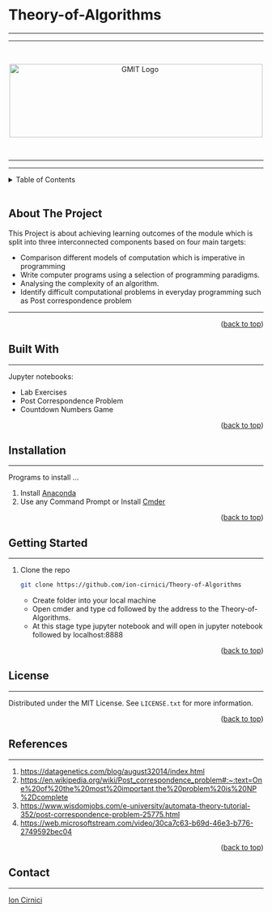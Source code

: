 <div id="top"></div>

#  Theory-of-Algorithms 
***
***
<br />
<div align="center">
  <a href="https://github.com/ion-cirnici/Theory-of-Algorithms">
  </a>

  <p align="center"></p>
  
</div>

<!--  LOGO -->

<a href="https://www.gmit.ie/" >
<p align="center"><img src="https://i.postimg.cc/cL2D0znV/ATu-Galway.png"
alt="GMIT Logo" width="500" height="145"/>
</p></a>
<br>

<!-- TABLE OF CONTENTS -->
***
***
<details>
  <summary>Table of Contents</summary>
  <ol>
    <li><a href="#about-the-project">About The Project</a></li>
      <li><a href="#built-with">Built With</a></li>
      <li><a href="#installation">Installation</a></li>
      <li><a href="#getting-started">Getting Started</a></li>
      <li><a href="#license">License</a></li>
      <li><a href="#references">References</a></li>     
      <li><a href="#contact">Contact</a></li>
  </ol>
</details>
<br>

<!-- ABOUT THE PROJECT -->
## About The Project
This Project is about achieving learning outcomes of the module which is split into three interconnected components based on four main targets:

* Comparison different models of computation which is imperative in programming 
* Write computer programs using a selection of programming paradigms.
* Analysing the complexity of an algorithm.
* Identify difficult computational problems in everyday programming such as Post correspondence problem
___



<p align="right">(<a href="#top">back to top</a>)</p>

<!-- BUID WITH -->
## Built With
___

Jupyter notebooks:
- Lab Exercises
- Post Correspondence Problem
- Countdown Numbers Game


<p align="right">(<a href="#top">back to top</a>)</p>

<!-- INSTALATION -->
## Installation
___
Programs to install ...
1. Install [Anaconda](https://www.anaconda.com/products/individual)
2. Use any Command Prompt or Install [Cmder](https://cmder.net/)


<p align="right">(<a href="#top">back to top</a>)</p>

<!-- GETTING STARTED -->
## Getting Started
___

1. Clone the repo
   ```sh
   git clone https://github.com/ion-cirnici/Theory-of-Algorithms
   
   ```


   - Create folder into your local machine
   - Open cmder and type cd followed by the address to the Theory-of-Algorithms.
   - At this stage type jupyter notebook and will open in jupyter notebook followed by localhost:8888

<p align="right">(<a href="#top">back to top</a>)</p>


<!-- LICENSE -->
## License
___

Distributed under the MIT License. See `LICENSE.txt` for more information.

<p align="right">(<a href="#top">back to top</a>)</p>

<!-- REFERENCES -->
## References
___
1. https://datagenetics.com/blog/august32014/index.html
2. https://en.wikipedia.org/wiki/Post_correspondence_problem#:~:text=One%20of%20the%20most%20important,the%20problem%20is%20NP%2Dcomplete
3. https://www.wisdomjobs.com/e-university/automata-theory-tutorial-352/post-correspondence-problem-25775.html
4. https://web.microsoftstream.com/video/30ca7c63-b69d-46e3-b776-2749592bec04


<p align="right">(<a href="#top">back to top</a>)</p>

<!-- CONTACT -->
## Contact
___

[Ion Cirnici](G00374920@gmit.ie)

